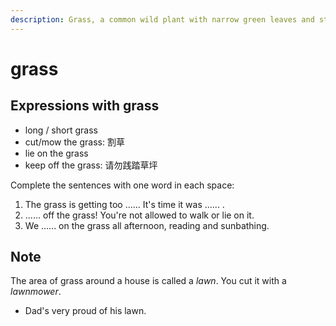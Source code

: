 ```yaml
---
description: Grass, a common wild plant with narrow green leaves and stems that are eaten by cows, horses, sheep, etc. (草；青草；牧草)
---
```


# grass

## Expressions with grass

- long / short grass
- cut/mow the grass: 割草
- lie on the grass
- keep off the grass: 请勿践踏草坪

Complete the sentences with one word in each space:

1. The grass is getting too ...... It's time it was ...... .
2. ...... off the grass! You're not allowed to walk or lie on it.
3. We ...... on the grass all afternoon, reading and sunbathing.

## Note

The area of grass around a house is called a *lawn*. You cut it with a *lawnmower*.

- Dad's very proud of his lawn.
